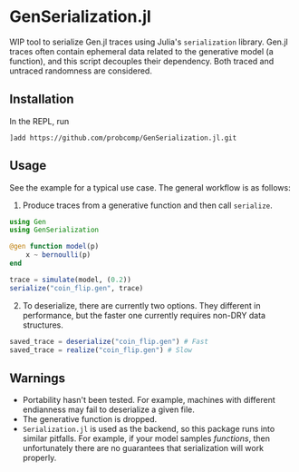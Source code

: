 # GenSerialization.jl

WIP tool to serialize Gen.jl traces using Julia's `serialization` library. Gen.jl traces often contain ephemeral data related to the generative model (a function), and this script decouples their dependency. Both traced and untraced randomness are considered.

## Installation
In the REPL, run
```
]add https://github.com/probcomp/GenSerialization.jl.git
```

## Usage
See the example for a typical use case. The general workflow is as follows:
1. Produce traces from a generative function and then call `serialize`.
```julia
using Gen
using GenSerialization

@gen function model(p) 
    x ~ bernoulli(p)
end

trace = simulate(model, (0.2))
serialize("coin_flip.gen", trace)
```

2. To deserialize, there are currently two options. They different in performance, but the faster one currently requires non-DRY data structures.
```julia
saved_trace = deserialize("coin_flip.gen") # Fast
saved_trace = realize("coin_flip.gen") # Slow
```

## Warnings
- Portability hasn't been tested. For example, machines with different endianness may fail to deserialize a given file. 
- The generative function is dropped. 
- `Serialization.jl` is used as the backend, so this package runs into similar pitfalls. For example, if your model samples *functions*, then unfortunately there are no guarantees that serialization will work properly. 